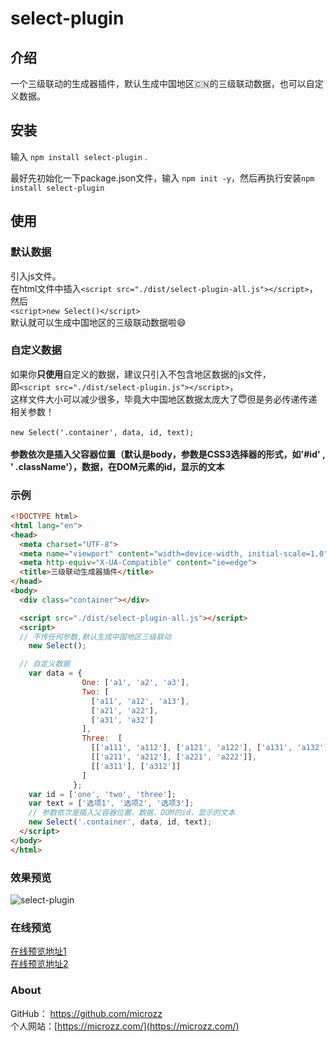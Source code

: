 # select-plugin
## 介绍
一个三级联动的生成器插件，默认生成中国地区🇨🇳的三级联动数据，也可以自定义数据。

## 安装
输入 `npm install select-plugin` .  

最好先初始化一下package.json文件，输入 `npm init -y`，然后再执行安装`npm install select-plugin`

## 使用
### **默认数据**
 引入js文件。  
 在html文件中插入`<script src="./dist/select-plugin-all.js"></script>`，  
 然后  
 `<script>new Select()</script>`  
 默认就可以生成中国地区的三级联动数据啦😄

### **自定义数据**
如果你**只使用**自定义的数据，建议只引入不包含地区数据的js文件，  
即`<script src="./dist/select-plugin.js"></script>`，  
这样文件大小可以减少很多，毕竟大中国地区数据太庞大了😇但是务必传递传递相关参数！<br/>  
`new Select('.container', data, id, text);` <br/>  
**参数依次是插入父容器位置（默认是body，参数是CSS3选择器的形式，如'#id' , ' .className'），数据，在DOM元素的id，显示的文本**

### 示例

```html
<!DOCTYPE html>
<html lang="en">
<head>
  <meta charset="UTF-8">
  <meta name="viewport" content="width=device-width, initial-scale=1.0">
  <meta http-equiv="X-UA-Compatible" content="ie=edge">
  <title>三级联动生成器插件</title>
</head>
<body>
  <div class="container"></div>

  <script src="./dist/select-plugin-all.js"></script>
  <script>
  // 不传任何参数,默认生成中国地区三级联动
    new Select();

  // 自定义数据
    var data = {
                One: ['a1', 'a2', 'a3'],
                Two: [
                  ['a11', 'a12', 'a13'],
                  ['a21', 'a22'],
                  ['a31', 'a32']
                ],
                Three:  [
                  [['a111', 'a112'], ['a121', 'a122'], ['a131', 'a132']],
                  [['a211', 'a212'], ['a221', 'a222']],
                  [['a311'], ['a312']]
                ]
              };
    var id = ['one', 'two', 'three'];
    var text = ['选项1', '选项2', '选项3'];
    // 参数依次是插入父容器位置，数据，DOM的id，显示的文本
    new Select('.container', data, id, text);
  </script>
</body>
</html>
```

### 效果预览
![select-plugin](https://github.com/microzz/select-plugin/blob/1.0.0/preview.png?raw=true)

### 在线预览
[在线预览地址1](https://microzz.github.io/select-plugin/)  
[在线预览地址2](http://microzz.cn/select-plugin/)

### About
GitHub： https://github.com/microzz  <br/>
个人网站：[https://microzz.com/](https://microzz.com/)


